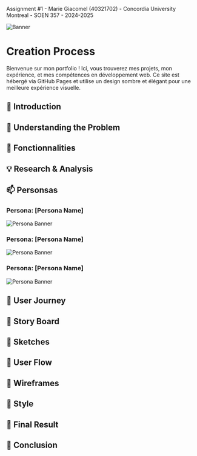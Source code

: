 Assignment #1 - Marie Giacomel (40321702) - Concordia University Montreal - SOEN 357 - 2024-2025


![Banner](https://htmlcolorcodes.com/assets/images/colors/baby-blue-color-solid-background-1920x1080.png) <!-- Remplace par l'URL de ton image de bannière -->

# Creation Process
Bienvenue sur mon portfolio ! Ici, vous trouverez mes projets, mon expérience, et mes compétences en développement web. Ce site est hébergé via GitHub Pages et utilise un design sombre et élégant pour une meilleure expérience visuelle.

## 🌟 Introduction
## 🚀 Understanding the Problem
## 🌟 Fonctionnalities
## 💡 Research & Analysis
## 📫 Personsas
### Persona: [Persona Name]

![Persona Banner](https://via.placeholder.com/1200x400.png?text=Persona+Name) <!-- Banner image -->

### Persona: [Persona Name]

![Persona Banner](https://via.placeholder.com/1200x400.png?text=Persona+Name) <!-- Banner image -->

### Persona: [Persona Name]

![Persona Banner](https://via.placeholder.com/1200x400.png?text=Persona+Name) <!-- Banner image -->

## 🌟 User Journey
## 🌟 Story Board
## 🌟 Sketches
## 🌟 User Flow
## 🌟 Wireframes
## 🌟 Style
## 🌟 Final Result
## 🌟 Conclusion
